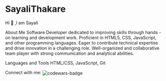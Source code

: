 # SayaliThakare

Hi 👋 ,I am Sayali

About Me
Software Developer dedicated to improving skills through hands -on learning and development work. Proficient in HTML5, CSS, JavaScript, and other programming languages. Eager to contribute technical expertise and drive innovation in a challenging role. Well-organized and collaborative team player with strong communication and analytical abilities. 

Languages and Tools
HTML/CSS, JavaScript, Git


Connect with me:
<img align="center" src="https://www.codewars.com/users/Sayali05/badges/micro" alt="codewars-badge" />
